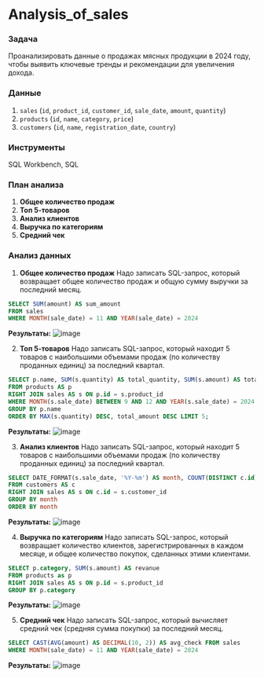 # Analysis_of_sales

### Задача
Проанализировать данные о продажах мясных продукции в 2024 году, чтобы выявить ключевые тренды и рекомендации для увеличения дохода.

### Данные
1. `sales` (`id`, `product_id`, `customer_id`, `sale_date`, `amount`, `quantity`)
2. `products` (`id`, `name`, `category`, `price`)
3. `customers` (`id`, `name`, `registration_date`, `country`)

### Инструменты
SQL Workbench, SQL

### План анализа
1. **Общее количество продаж**
2. **Топ 5-товаров**
3. **Анализ клиентов**
4. **Выручка по категориям**
5. **Средний чек**

### Анализ данных
1. **Общее количество продаж** Надо записать SQL-запрос, который возвращает общее количество продаж и общую сумму выручки за последний месяц.
```sql
SELECT SUM(amount) AS sum_amount
FROM sales
WHERE MONTH(sale_date) = 11 AND YEAR(sale_date) = 2024
```
**Результаты:**
![image](https://github.com/user-attachments/assets/d1d09188-57af-43b6-a870-9d91df9d27dd)

2. **Топ 5-товаров** Надо записать SQL-запрос, который находит 5 товаров с наибольшими объемами продаж (по количеству проданных единиц) за последний квартал.
```sql
SELECT p.name, SUM(s.quantity) AS total_quantity, SUM(s.amount) AS total_amount 
FROM products AS p
RIGHT JOIN sales AS s ON p.id = s.product_id
WHERE MONTH(s.sale_date) BETWEEN 9 AND 12 AND YEAR(s.sale_date) = 2024
GROUP BY p.name
ORDER BY MAX(s.quantity) DESC, total_amount DESC LIMIT 5;
```
**Результаты:**
![image](https://github.com/user-attachments/assets/6f085c0f-a030-4196-864b-692657643cc0)


3. **Анализ клиентов** Надо записать SQL-запрос, который находит 5 товаров с наибольшими объемами продаж (по количеству проданных единиц) за последний квартал.
```sql
SELECT DATE_FORMAT(s.sale_date, '%Y-%m') AS month, COUNT(DISTINCT c.id) AS clients, COUNT(s.amount) AS count_amount
FROM customers AS c
RIGHT JOIN sales AS s ON c.id = s.customer_id
GROUP BY month
ORDER BY month
```
**Результаты:**
![image](https://github.com/user-attachments/assets/2122cd85-a22e-41c6-84d5-4e4fcc0328be)

4. **Выручка по категориям** Надо записать SQL-запрос, который возвращает количество клиентов, зарегистрированных в каждом месяце, и общее количество покупок, сделанных этими клиентами.
```sql
SELECT p.category, SUM(s.amount) AS revanue
FROM products as p
RIGHT JOIN sales AS s ON p.id = s.product_id
GROUP BY p.category
```
**Результаты:**
![image](https://github.com/user-attachments/assets/467a9ca0-b1a5-4c0b-8b1c-69bb1c24f373)

5. **Средний чек** Надо записать SQL-запрос, который вычисляет средний чек (средняя сумма покупки) за последний месяц.
```sql
SELECT CAST(AVG(amount) AS DECIMAL(10, 2)) AS avg_check FROM sales
WHERE MONTH(sale_date) = 11 AND YEAR(sale_date) = 2024
```
**Результаты:**
![image](https://github.com/user-attachments/assets/593532a1-bea4-49af-a86e-bc1a271c18bc)



